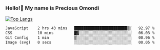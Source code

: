### Hello!👋 My name is Precious Omondi 

[![Top Langs](https://github-readme-stats.vercel.app/api/top-langs/?username=Presho99&langs_count=8&theme=dark)](https://github.com/Presho99/github-readme-stats)



<!--START_SECTION:waka-->

```txt
JavaScript    2 hrs 43 mins   ███████████████████████▒░   92.97 %
CSS           10 mins         █▓░░░░░░░░░░░░░░░░░░░░░░░   06.03 %
Git Config    1 min           ▒░░░░░░░░░░░░░░░░░░░░░░░░   00.96 %
Image (svg)   0 secs          ░░░░░░░░░░░░░░░░░░░░░░░░░   00.05 %
```

<!--END_SECTION:waka-->

